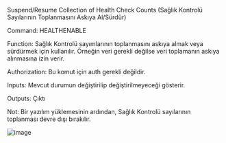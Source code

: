 Suspend/Resume Collection of Health Check Counts (Sağlık Kontrolü Sayılarının Toplanmasını Askıya Al/Sürdür)

Command:
HEALTHENABLE

Function:
Sağlık Kontrolü sayımlarının toplanmasını askıya almak veya sürdürmek için kullanılır. Örneğin veri gerekli değilse veri toplamanın askıya alınmasına izin verir.


Authorization: Bu komut için auth gerekli değildir.
 
Inputs: Mevcut durumun değiştirilip değiştirilmeyeceği gösterir.

Outputs: Çıktı

Not: Bir yazılım yüklemesinin ardından, Sağlık Kontrolü sayılarının toplanması devre dışı bırakılır.

![image](https://user-images.githubusercontent.com/77227227/196186859-638f1952-389f-4777-93c2-42fa5fac61a1.png)


